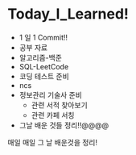 # Today_I_Learned!

- 1 일 1 Commit!!
- 공부 자료
- 알고리즘-백준
- SQL-LeetCode
- 코딩 테스트 준비
- ncs
- 정보관리 기술사 준비
  - 관련 서적 찾아보기
  - 관련 카페 서칭
- 그날 배운 것들 정리!!@@@@

매일 매일 그 날 배운것을 정리!
